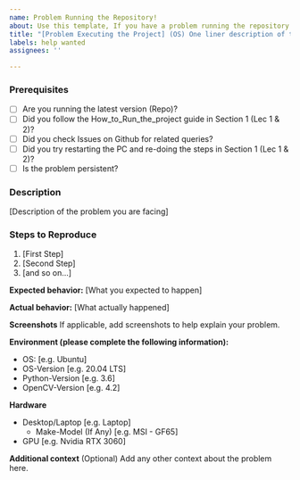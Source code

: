 ```yaml
---
name: Problem Running the Repository!
about: Use this template, If you have a problem running the repository.
title: "[Problem Executing the Project] (OS) One liner description of the issue."
labels: help wanted
assignees: ''

---
```


### Prerequisites

* [ ] Are you running the latest version (Repo)?
* [ ] Did you follow the How_to_Run_the_project guide in Section 1 (Lec 1 & 2)?
* [ ] Did you check Issues on Github for related queries?
* [ ] Did you try restarting the PC and re-doing the steps in Section 1 (Lec 1 & 2)?
* [ ] Is the problem persistent?

### Description

[Description of the problem you are facing]

### Steps to Reproduce

1. [First Step]
2. [Second Step]
3. [and so on...]

**Expected behavior:** [What you expected to happen]

**Actual behavior:** [What actually happened]

**Screenshots**
If applicable, add screenshots to help explain your problem.

**Environment (please complete the following information):**
 - OS: [e.g. Ubuntu]
 - OS-Version [e.g. 20.04 LTS]
 - Python-Version [e.g. 3.6]
 - OpenCV-Version [e.g. 4.2]

**Hardware**
- Desktop/Laptop [e.g. Laptop]
  - Make-Model (If Any) [e.g. MSI - GF65]
- GPU [e.g. Nvidia RTX 3060]

**Additional context** (Optional)
Add any other context about the problem here.
